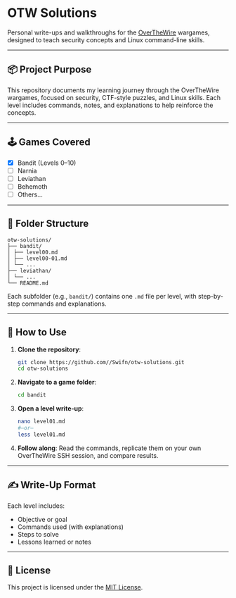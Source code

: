 # OTW Solutions

Personal write-ups and walkthroughs for the [OverTheWire](https://overthewire.org/wargames/) wargames, designed to teach security concepts and Linux command-line skills.

---
## 📦 Project Purpose
This repository documents my learning journey through the OverTheWire wargames, focused on security, CTF-style puzzles, and Linux skills. Each level includes commands, notes, and explanations to help reinforce the concepts.

---

## 🕹️ Games Covered

- [x] Bandit (Levels 0–10)
- [ ] Narnia
- [ ] Leviathan
- [ ] Behemoth
- [ ] Others…

---

## 📁 Folder Structure

```
otw-solutions/
├── bandit/
│ ├── level00.md
│ ├── level00-01.md
│ └── ...
├── leviathan/
│ └── ...
└── README.md
```

Each subfolder (e.g., `bandit/`) contains one `.md` file per level, with step-by-step commands and explanations.

---

## 🔧 How to Use

1. **Clone the repository**:
   ```bash
   git clone https://github.com//Swifn/otw-solutions.git
   cd otw-solutions
   ```
2. **Navigate to a game folder**:
   ```bash
   cd bandit
   ```
3. **Open a level write-up**:
   ```bash
   nano level01.md
   #—or—
   less level01.md
   ```

4. **Follow along**: Read the commands, replicate them on your own OverTheWire SSH session, and compare results.

---

## ✍️ Write-Up Format

Each level includes:
- Objective or goal
- Commands used (with explanations)
- Steps to solve
- Lessons learned or notes

---

## 📜 License

This project is licensed under the [MIT License](LICENSE).



   
